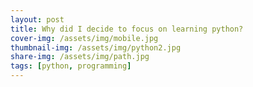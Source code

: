 ```yaml
---
layout: post
title: Why did I decide to focus on learning python?
cover-img: /assets/img/mobile.jpg
thumbnail-img: /assets/img/python2.jpg
share-img: /assets/img/path.jpg
tags: [python, programming]
---
```

